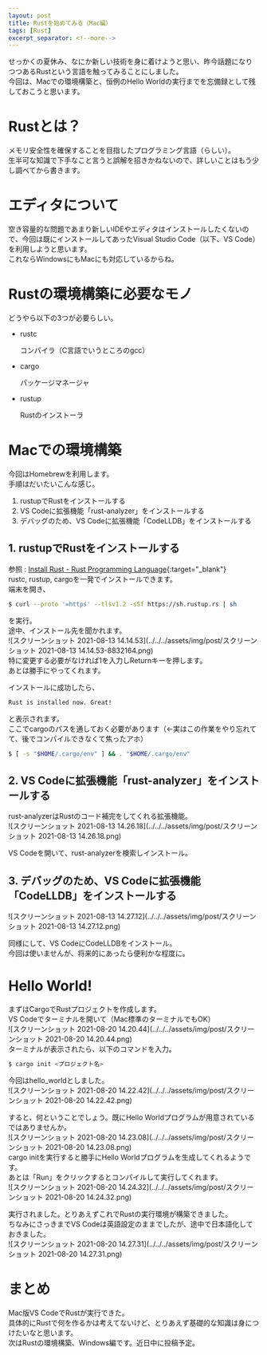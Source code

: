 ```yaml
---
layout: post
title: Rustを始めてみる（Mac編）
tags: [Rust]
excerpt_separator: <!--more-->
---
```


せっかくの夏休み、なにか新しい技術を身に着けようと思い、昨今話題になりつつあるRustという言語を触ってみることにしました。  
今回は、Macでの環境構築と、恒例のHello Worldの実行までを忘備録として残しておこうと思います。

<!--more-->



# Rustとは？

メモリ安全性を確保することを目指したプログラミング言語（らしい）。  
生半可な知識で下手なこと言うと誤解を招きかねないので、詳しいことはもう少し調べてから書きます。



# エディタについて

空き容量的な問題であまり新しいIDEやエディタはインストールしたくないので、今回は既にインストールしてあったVisual Studio Code（以下、VS Code）を利用しようと思います。  
これならWindowsにもMacにも対応しているからね。



# Rustの環境構築に必要なモノ

どうやら以下の3つが必要らしい。

- rustc

  コンパイラ（C言語でいうところのgcc）

- cargo

  パッケージマネージャ

- rustup

  Rustのインストーラ

# Macでの環境構築

今回はHomebrewを利用します。  
手順はだいたいこんな感じ。

1. rustupでRustをインストールする
2. VS Codeに拡張機能「rust-analyzer」をインストールする
3. デバッグのため、VS Codeに拡張機能「CodeLLDB」をインストールする



## 1. rustupでRustをインストールする

参照 : [Install Rust - Rust Programming Language](https://www.rust-lang.org/tools/install){:target="_blank"}  
rustc, rustup, cargoを一発でインストールできます。  
端末を開き、  


```sh
$ curl --proto '=https' --tlsv1.2 -sSf https://sh.rustup.rs | sh
```

を実行。  
途中、インストール先を聞かれます。  
![スクリーンショット 2021-08-13 14.14.53](../../../assets/img/post/スクリーンショット 2021-08-13 14.14.53-8832164.png)  
特に変更する必要がなければ1を入力しReturnキーを押します。  
あとは勝手にやってくれます。  
  
インストールに成功したら、  

```bash
Rust is installed now. Great!
```

と表示されます。  
ここでcargoのパスを通しておく必要があります（←実はこの作業をやり忘れてて、後でコンパイルできなくて焦ったアホ）  

```bash
$ [ -s "$HOME/.cargo/env" ] && . "$HOME/.cargo/env"
```



## 2. VS Codeに拡張機能「rust-analyzer」をインストールする

rust-analyzerはRustのコード補完をしてくれる拡張機能。  
![スクリーンショット 2021-08-13 14.26.18](../../../assets/img/post/スクリーンショット 2021-08-13 14.26.18.png)    


VS Codeを開いて、rust-analyzerを検索しインストール。



## 3. デバッグのため、VS Codeに拡張機能「CodeLLDB」をインストールする

![スクリーンショット 2021-08-13 14.27.12](../../../assets/img/post/スクリーンショット 2021-08-13 14.27.12.png)    


同様にして、VS CodeにCodeLLDBをインストール。  
今回は使いませんが、将来的にあったら便利かな程度に。



# Hello World!

まずはCargoでRustプロジェクトを作成します。  
VS Codeでターミナルを開いて（Mac標準のターミナルでもOK）  
![スクリーンショット 2021-08-20 14.20.44](../../../assets/img/post/スクリーンショット 2021-08-20 14.20.44.png)  
ターミナルが表示されたら、以下のコマンドを入力。

```bash
$ cargo init <プロジェクト名>
```

今回はhello_worldとしました。  
![スクリーンショット 2021-08-20 14.22.42](../../../assets/img/post/スクリーンショット 2021-08-20 14.22.42.png)   

すると、何ということでしょう。既にHello Worldプログラムが用意されているではありませんか。  
![スクリーンショット 2021-08-20 14.23.08](../../../assets/img/post/スクリーンショット 2021-08-20 14.23.08.png)  
cargo initを実行すると勝手にHello Worldプログラムを生成してくれるようです。  
あとは「Run」をクリックするとコンパイルして実行してくれます。  
![スクリーンショット 2021-08-20 14.24.32](../../../assets/img/post/スクリーンショット 2021-08-20 14.24.32.png)  

実行されました。とりあえずこれでRustの実行環境が構築できました。  
ちなみにさっきまでVS Codeは英語設定のままでしたが、途中で日本語化しておきました。  
![スクリーンショット 2021-08-20 14.27.31](../../../assets/img/post/スクリーンショット 2021-08-20 14.27.31.png)



# まとめ

Mac版VS CodeでRustが実行できた。  
具体的にRustで何を作るかは考えてないけど、とりあえず基礎的な知識は身につけたいなと思います。  
次はRustの環境構築、Windows編です。近日中に投稿予定。
